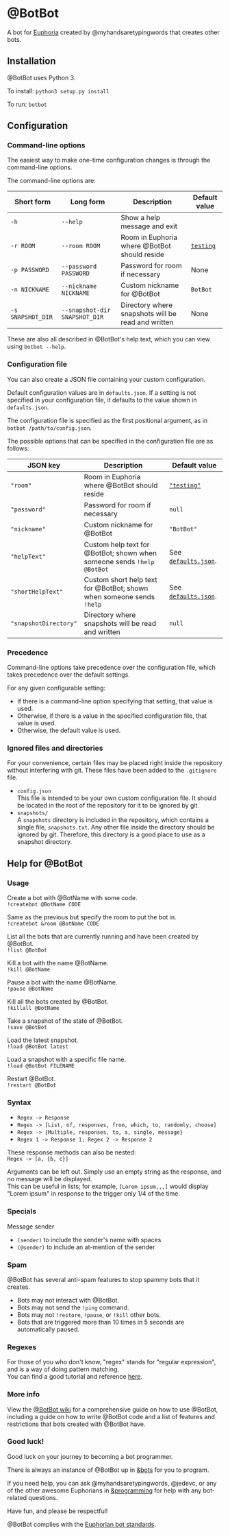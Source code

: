 # @BotBot
A bot for [Euphoria](https://euphoria.io/) created by @myhandsaretypingwords that creates other bots.

## Installation

@BotBot uses Python 3.

To install: `python3 setup.py install`

To run: `botbot`

## Configuration

### Command-line options

The easiest way to make one-time configuration changes is through the command-line options.  

The command-line options are:

Short form        | Long form                     | Description                                        | Default value
------------------|-------------------------------|----------------------------------------------------|---------------------------------------------
`-h`              | `--help`                      | Show a help message and exit                       |  
`-r ROOM`         | `--room ROOM`                 | Room in Euphoria where @BotBot should reside       | [`testing`](https://euphoria.io/room/testing/)
`-p PASSWORD`     | `--password PASSWORD`         | Password for room if necessary                     | None
`-n NICKNAME`     | `--nickname NICKNAME`         | Custom nickname for @BotBot                        | `BotBot`
`-s SNAPSHOT_DIR` | `--snapshot-dir SNAPSHOT_DIR` | Directory where snapshots will be read and written | None

These are also all described in @BotBot's help text, which you can view using `botbot --help`.

### Configuration file

You can also create a JSON file containing your custom configuration.

Default configuration values are in `defaults.json`. If a setting is not specified in your configuration file, it
defaults to the value shown in `defaults.json`.

The configuration file is specified as the first positional argument, as in `botbot /path/to/config.json`.

The possible options that can be specified in the configuration file are as follows:

JSON key              | Description                                                            | Default value
----------------------|------------------------------------------------------------------------|---------------------------------------------
`"room"`              | Room in Euphoria where @BotBot should reside                           | [`"testing"`](https://euphoria.io/room/testing/)
`"password"`          | Password for room if necessary                                         | `null`
`"nickname"`          | Custom nickname for @BotBot                                            | `"BotBot"`
`"helpText"`          | Custom help text for @BotBot; shown when someone sends `!help @BotBot` | See [`defaults.json`](https://github.com/ArkaneMoose/BotBot/blob/master/defaults.json#L5).
`"shortHelpText"`     | Custom short help text for @BotBot; shown when someone sends `!help`   | See [`defaults.json`](https://github.com/ArkaneMoose/BotBot/blob/master/defaults.json#L6).
`"snapshotDirectory"` | Directory where snapshots will be read and written                     | `null`


### Precedence

Command-line options take precedence over the configuration file, which takes precedence over the default settings.

For any given configurable setting:
- If there is a command-line option specifying that setting, that value is used.
- Otherwise, if there is a value in the specified configuration file, that value is used.
- Otherwise, the default value is used.

### Ignored files and directories

For your convenience, certain files may be placed right inside the repository without interfering
with git. These files have been added to the `.gitignore` file.

- `config.json`  
  This file is intended to be your own custom configuration file. It should be located in the root
  of the repository for it to be ignored by git.
- `snapshots/`  
  A `snapshots` directory is included in the repository, which contains a single file, `snapshots.txt`.
  Any other file inside the directory should be ignored by git. Therefore, this directory is a good
  place to use as a snapshot directory.

## Help for @BotBot

### Usage
Create a bot with @BotName with some code.  
`!createbot @BotName CODE`

Same as the previous but specify the room to put the bot in.  
`!createbot &room @BotName CODE`

List all the bots that are currently running and have been created by @BotBot.  
`!list @BotBot`

Kill a bot with the name @BotName.  
`!kill @BotName`

Pause a bot with the name @BotName.  
`!pause @BotName`

Kill all the bots created by @BotBot.  
`!killall @BotName`

Take a snapshot of the state of @BotBot.  
`!save @BotBot`

Load the latest snapshot.  
`!load @BotBot latest`

Load a snapshot with a specific file name.  
`!load @BotBot FILENAME`

Restart @BotBot.  
`!restart @BotBot`

### Syntax
- `Regex -> Response`
- `Regex -> [List, of, responses, from, which, to, randomly, choose]`
- `Regex -> {Multiple, responses, to, a, single, message}`
- `Regex 1 -> Response 1; Regex 2 -> Response 2`

These response methods can also be nested:  
`Regex -> [a, {b, c}]`

Arguments can be left out. Simply use an empty string as the response, and no message will be displayed.  
This can be useful in lists; for example, `[Lorem ipsum,,,]` would display "Lorem ipsum" in response to the trigger only 1/4 of the time.

### Specials
Message sender
- `(sender)` to include the sender's name with spaces
- `(@sender)` to include an at-mention of the sender

### Spam
@BotBot has several anti-spam features to stop spammy bots that it creates.
- Bots may not interact with @BotBot.
- Bots may not send the `!ping` command.
- Bots may not `!restore`, `!pause`, or `!kill` other bots.
- Bots that are triggered more than 10 times in 5 seconds are automatically paused.

### Regexes
For those of you who don't know, "regex" stands for "regular expression", and is a way of doing pattern matching.  
You can find a good tutorial and reference [here](http://regular-expressions.info/).

### More info
View the [@BotBot wiki](https://github.com/ArkaneMoose/BotBot/wiki) for a comprehensive guide on how to use @BotBot, including a guide on how to write @BotBot code and a list of features and restrictions that bots created with @BotBot have.

### Good luck!
Good luck on your journey to becoming a bot programmer.

There is always an instance of @BotBot up in [&bots](https://euphoria.io/room/bots/) for you to program.

If you need help, you can ask @myhandsaretypingwords, @jedevc, or any of the other awesome Euphorians in [&programming](https://euphoria.io/room/programming/) for help with any bot-related questions.

Have fun, and please be respectful!

@BotBot complies with the [Euphorian bot standards](https://github.com/jedevc/botrulez/blob/master/README.md).
